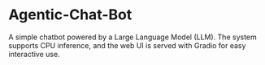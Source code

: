 # Agentic-Chat-Bot
A simple chatbot powered by a Large Language Model (LLM). The system supports CPU inference, and the web UI is served with Gradio for easy interactive use.
